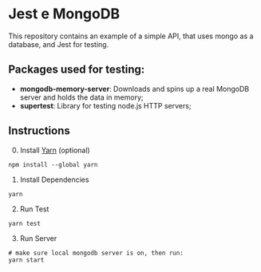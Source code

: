 # Jest e MongoDB

This repository contains an example of a simple API, that uses mongo as a database, and Jest for testing.

## Packages used for testing:

- **mongodb-memory-server**: Downloads and spins up a real MongoDB server and holds the data in memory;
- **supertest**: Library for testing node.js HTTP servers;

## Instructions

0. Install [Yarn](https://classic.yarnpkg.com/lang/en/docs/install/#windows-stable) (optional)
```
npm install --global yarn
```
1. Install Dependencies

```
yarn
```
2. Run Test

```
yarn test
```
3. Run Server

```
# make sure local mongodb server is on, then run:
yarn start
```